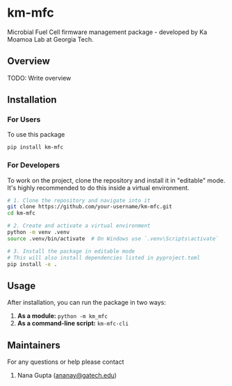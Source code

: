 # km-mfc

Microbial Fuel Cell firmware management package - developed by Ka Moamoa Lab at Georgia Tech.
## Overview

TODO: Write overview

## Installation

### For Users

To use this package 
```bash
pip install km-mfc
```

### For Developers

To work on the project, clone the repository and install it in "editable" mode. It's highly recommended to do this inside a virtual environment.

```bash
# 1. Clone the repository and navigate into it
git clone https://github.com/your-username/km-mfc.git
cd km-mfc

# 2. Create and activate a virtual environment
python -m venv .venv
source .venv/bin/activate  # On Windows use `.venv\Scripts\activate`

# 3. Install the package in editable mode
# This will also install dependencies listed in pyproject.toml
pip install -e .
```

## Usage

After installation, you can run the package in two ways:

1.  **As a module:** `python -m km_mfc`
2.  **As a command-line script:** `km-mfc-cli`

## Maintainers

For any questions or help please contact
1. Nana Gupta (ananay@gatech.edu)